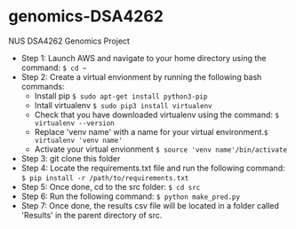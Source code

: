# genomics-DSA4262
NUS DSA4262 Genomics Project
- Step 1: Launch AWS and navigate to your home directory using the command: ``` $ cd ~ ```
- Step 2: Create a virtual envionment by running the following bash commands:
  - Install pip ``` $ sudo apt-get install python3-pip ```
  - Intall virtualenv ``` $ sudo pip3 install virtualenv ```
  - Check that you have downloaded virtualenv using the command: ``` $ virtualenv --version ```
  - Replace 'venv name' with a name for your virtual environment.``` $ virtualenv 'venv name' ```
  - Activate your virtual envionment ``` $ source 'venv name'/bin/activate ```
 - Step 3: git clone this folder
 - Step 4: Locate the requirements.txt file and run the following command: ``` $ pip install -r /path/to/requirements.txt ```
 - Step 5: Once done, cd to the src folder: ``` $ cd src ```
 - Step 6: Run the following command: ``` $ python make_pred.py ```
 - Step 7: Once done, the results csv file will be located in a folder called 'Results' in the parent directory of src. 
 
